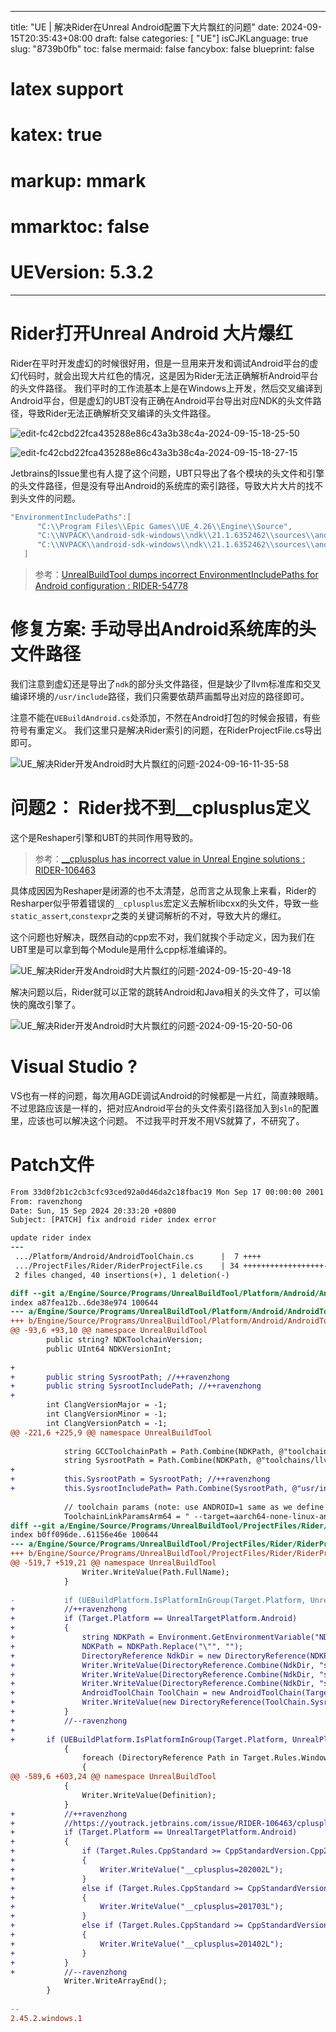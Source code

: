 
---
title: "UE | 解决Rider在Unreal Android配置下大片飘红的问题"
date: 2024-09-15T20:35:43+08:00
draft: false
categories: [ "UE"]
isCJKLanguage: true
slug: "8739b0fb"
toc: false
mermaid: false
fancybox: false
blueprint: false
# latex support
# katex: true
# markup: mmark
# mmarktoc: false 
# UEVersion: 5.3.2 
---


# Rider打开Unreal Android 大片爆红

Rider在平时开发虚幻的时候很好用，但是一旦用来开发和调试Android平台的虚幻代码时，就会出现大片红色的情况，这是因为Rider无法正确解析Android平台的头文件路径。
我们平时的工作流基本上是在Windows上开发，然后交叉编译到Android平台，但是虚幻的UBT没有正确在Android平台导出对应NDK的头文件路径，导致Rider无法正确解析交叉编译的头文件路径。

![edit-fc42cbd22fca435288e86c43a3b38c4a-2024-09-15-18-25-50](https://img.blurredcode.com/img/edit-fc42cbd22fca435288e86c43a3b38c4a-2024-09-15-18-25-50.png?x-oss-process=style/compress)

![edit-fc42cbd22fca435288e86c43a3b38c4a-2024-09-15-18-27-15](https://img.blurredcode.com/img/edit-fc42cbd22fca435288e86c43a3b38c4a-2024-09-15-18-27-15.png?x-oss-process=style/compress)


Jetbrains的Issue里也有人提了这个问题，UBT只导出了各个模块的头文件和引擎的头文件路径，但是没有导出Android的系统库的索引路径，导致大片大片的找不到头文件的问题。

```c
"EnvironmentIncludePaths":[
      "C:\\Program Files\\Epic Games\\UE_4.26\\Engine\\Source",
      "C:\\NVPACK\\android-sdk-windows\\ndk\\21.1.6352462\\sources\\android\\native_app_glue",
      "C:\\NVPACK\\android-sdk-windows\\ndk\\21.1.6352462\\sources\\android\\cpufeatures"
   ]
```

> 参考：[UnrealBuildTool dumps incorrect EnvironmentIncludePaths for Android configuration : RIDER-54778](https://youtrack.jetbrains.com/issue/RIDER-54778/UnrealBuildTool-dumps-incorrect-EnvironmentIncludePaths-for-Android-configuration)


# 修复方案: 手动导出Android系统库的头文件路径

我们注意到虚幻还是导出了`ndk`的部分头文件路径，但是缺少了llvm标准库和交叉编译环境的`/usr/include`路径，我们只需要依葫芦画瓢导出对应的路径即可。

注意不能在`UEBuildAndroid.cs`处添加，不然在Android打包的时候会报错，有些符号有重定义。
我们这里只是解决Rider索引的问题，在RiderProjectFile.cs导出即可。

![UE_解决Rider开发Android时大片飘红的问题-2024-09-16-11-35-58](https://img.blurredcode.com/img/UE_解决Rider开发Android时大片飘红的问题-2024-09-16-11-35-58.png?x-oss-process=style/compress)



# 问题2： Rider找不到__cplusplus定义

这个是Reshaper引擎和UBT的共同作用导致的。

> 参考：[__cplusplus has incorrect value in Unreal Engine solutions : RIDER-106463](https://youtrack.jetbrains.com/issue/RIDER-106463/cplusplus-has-incorrect-value-in-Unreal-Engine-solutions)


具体成因因为Reshaper是闭源的也不太清楚，总而言之从现象上来看，Rider的Resharper似乎带着错误的`__cplusplus`宏定义去解析libcxx的头文件，导致一些`static_assert`,`constexpr`之类的关键词解析的不对，导致大片的爆红。

这个问题也好解决，既然自动的cpp宏不对，我们就挨个手动定义，因为我们在UBT里是可以拿到每个Module是用什么cpp标准编译的。

![UE_解决Rider开发Android时大片飘红的问题-2024-09-15-20-49-18](https://img.blurredcode.com/img/UE_解决Rider开发Android时大片飘红的问题-2024-09-15-20-49-18.png?x-oss-process=style/compress)


解决问题以后，Rider就可以正常的跳转Android和Java相关的头文件了，可以愉快的魔改引擎了。

![UE_解决Rider开发Android时大片飘红的问题-2024-09-15-20-50-06](https://img.blurredcode.com/img/UE_解决Rider开发Android时大片飘红的问题-2024-09-15-20-50-06.png?x-oss-process=style/compress)



# Visual Studio ?

VS也有一样的问题，每次用AGDE调试Android的时候都是一片红，简直辣眼睛。
不过思路应该是一样的，把对应Android平台的头文件索引路径加入到`sln`的配置里，应该也可以解决这个问题。
不过我平时开发不用VS就算了，不研究了。


# Patch文件


```patch
From 33d0f2b1c2cb3cfc93ced92a0d46da2c18fbac19 Mon Sep 17 00:00:00 2001
From: ravenzhong
Date: Sun, 15 Sep 2024 20:33:20 +0800
Subject: [PATCH] fix android rider index error

update rider index
---
 .../Platform/Android/AndroidToolChain.cs      |  7 ++++
 .../ProjectFiles/Rider/RiderProjectFile.cs    | 34 ++++++++++++++++++-
 2 files changed, 40 insertions(+), 1 deletion(-)

diff --git a/Engine/Source/Programs/UnrealBuildTool/Platform/Android/AndroidToolChain.cs b/Engine/Source/Programs/UnrealBuildTool/Platform/Android/AndroidToolChain.cs
index a87fea12b..6de38e974 100644
--- a/Engine/Source/Programs/UnrealBuildTool/Platform/Android/AndroidToolChain.cs
+++ b/Engine/Source/Programs/UnrealBuildTool/Platform/Android/AndroidToolChain.cs
@@ -93,6 +93,10 @@ namespace UnrealBuildTool
 		public string? NDKToolchainVersion;
 		public UInt64 NDKVersionInt;
 
+
+		public string SysrootPath; //++ravenzhong
+		public string SysrootIncludePath; //++ravenzhong
+		
 		int ClangVersionMajor = -1;
 		int ClangVersionMinor = -1;
 		int ClangVersionPatch = -1;
@@ -221,6 +225,9 @@ namespace UnrealBuildTool
 
 			string GCCToolchainPath = Path.Combine(NDKPath, @"toolchains/llvm", ArchitecturePath);
 			string SysrootPath = Path.Combine(NDKPath, @"toolchains/llvm", ArchitecturePath, "sysroot").Replace("\\", "/");
+			
+			this.SysrootPath = SysrootPath; //++ravenzhong
+			this.SysrootIncludePath= Path.Combine(SysrootPath, @"usr/include"); //++ravenzhong
 
 			// toolchain params (note: use ANDROID=1 same as we define it)
 			ToolchainLinkParamsArm64 = " --target=aarch64-none-linux-android" + NDKApiLevel64Int + " --gcc-toolchain=\"" + GCCToolchainPath + "\" --sysroot=\"" + SysrootPath + "\" -DANDROID=1";
diff --git a/Engine/Source/Programs/UnrealBuildTool/ProjectFiles/Rider/RiderProjectFile.cs b/Engine/Source/Programs/UnrealBuildTool/ProjectFiles/Rider/RiderProjectFile.cs
index b0ff096de..61156e46e 100644
--- a/Engine/Source/Programs/UnrealBuildTool/ProjectFiles/Rider/RiderProjectFile.cs
+++ b/Engine/Source/Programs/UnrealBuildTool/ProjectFiles/Rider/RiderProjectFile.cs
@@ -519,7 +519,21 @@ namespace UnrealBuildTool
 				Writer.WriteValue(Path.FullName);
 			}
 
-			if (UEBuildPlatform.IsPlatformInGroup(Target.Platform, UnrealPlatformGroup.Windows))
+			//++ravenzhong
+			if (Target.Platform == UnrealTargetPlatform.Android)
+			{
+				string NDKPath = Environment.GetEnvironmentVariable("NDKROOT")!;
+				NDKPath = NDKPath.Replace("\"", "");
+				DirectoryReference NdkDir = new DirectoryReference(NDKPath);
+				Writer.WriteValue(DirectoryReference.Combine(NdkDir, "sources/cxx-stl/llvm-libc++/include").FullName);
+				Writer.WriteValue(DirectoryReference.Combine(NdkDir, "sources/cxx-stl/system/include").FullName);
+				Writer.WriteValue(DirectoryReference.Combine(NdkDir, "sources/third_party/vulkan/src/include").FullName);
+				AndroidToolChain ToolChain = new AndroidToolChain(Target.ProjectFile, Logger);
+				Writer.WriteValue(new DirectoryReference(ToolChain.SysrootIncludePath).FullName);
+			}
+			//--ravenzhong
+
+		if (UEBuildPlatform.IsPlatformInGroup(Target.Platform, UnrealPlatformGroup.Windows))
 			{
 				foreach (DirectoryReference Path in Target.Rules.WindowsPlatform.Environment!.IncludePaths)
 				{
@@ -589,6 +603,24 @@ namespace UnrealBuildTool
 			{
 				Writer.WriteValue(Definition);
 			}
+			//++ravenzhong
+			//https://youtrack.jetbrains.com/issue/RIDER-106463/cplusplus-has-incorrect-value-in-Unreal-Engine-solutions
+			if (Target.Platform == UnrealTargetPlatform.Android)
+			{
+				if (Target.Rules.CppStandard >= CppStandardVersion.Cpp20)
+				{
+					Writer.WriteValue("__cplusplus=202002L");
+				}
+				else if (Target.Rules.CppStandard >= CppStandardVersion.Cpp17)
+				{
+					Writer.WriteValue("__cplusplus=201703L");
+				}
+				else if (Target.Rules.CppStandard >= CppStandardVersion.Cpp14)
+				{
+					Writer.WriteValue("__cplusplus=201402L");
+				}
+			}
+			//--ravenzhong
 			Writer.WriteArrayEnd();
 		}
 
-- 
2.45.2.windows.1

```